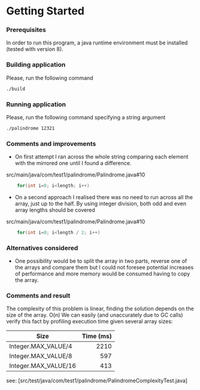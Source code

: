 # Getting Started

### Prerequisites
In order to run this program, a java runtime environment must be installed (tested with version 8).

### Building application
Please, run the following command
```bash
./build
```

### Running application
Please, run the following command specifying a string argument
```bash
./palindrome 12321
```

### Comments and improvements
* On first attempt I ran across the whole string comparing each element with the mirrored one until I found a difference.

src/main/java/com/test1/palindrome/Palindrome.java#10
```java
    for(int i=0; i<length; i++)
```

* On a second approach I realised there was no need to run across all the array, just up to the half. By using integer division, both odd and even array lengths should be covered

src/main/java/com/test1/palindrome/Palindrome.java#10
```java
    for(int i=0; i<length / 2; i++)
```

### Alternatives considered
* One possibility would be to split the array in two parts, reverse one of the arrays and compare them but I could not foresee potential increases of performance and more memory would be consumed having to copy the array. 


### Comments and result
The complexity of this problem is linear, finding the solution depends on the size of the array. O(n)
We can easily (and unaccurately due to GC calls) verify this fact by profiling execution time given several array sizes:

| Size                 | Time (ms)     |
| -------------------  | -------------:|
| Integer.MAX_VALUE/4  | 2210          |
| Integer.MAX_VALUE/8  | 597           |
| Integer.MAX_VALUE/16 | 413           |

see: [src/test/java/com/test1/palindrome/PalindromeComplexityTest.java]
